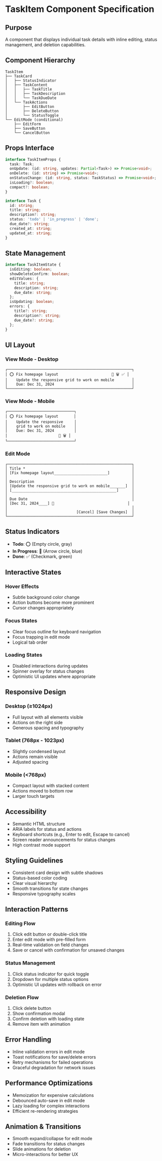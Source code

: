 # TaskItem Component Specification

## Purpose
A component that displays individual task details with inline editing, status management, and deletion capabilities.

## Component Hierarchy
```
TaskItem
├── TaskCard
│   ├── StatusIndicator
│   ├── TaskContent
│   │   ├── TaskTitle
│   │   ├── TaskDescription
│   │   └── TaskDueDate
│   └── TaskActions
│       ├── EditButton
│       ├── DeleteButton
│       └── StatusToggle
└── EditMode (conditional)
    ├── EditForm
    ├── SaveButton
    └── CancelButton
```

## Props Interface
```typescript
interface TaskItemProps {
  task: Task;
  onUpdate: (id: string, updates: Partial<Task>) => Promise<void>;
  onDelete: (id: string) => Promise<void>;
  onStatusChange: (id: string, status: TaskStatus) => Promise<void>;
  isLoading?: boolean;
  compact?: boolean;
}

interface Task {
  id: string;
  title: string;
  description?: string;
  status: 'todo' | 'in_progress' | 'done';
  due_date?: string;
  created_at: string;
  updated_at: string;
}
```

## State Management
```typescript
interface TaskItemState {
  isEditing: boolean;
  showDeleteConfirm: boolean;
  editValues: {
    title: string;
    description: string;
    due_date: string;
  };
  isUpdating: boolean;
  errors: {
    title?: string;
    description?: string;
    due_date?: string;
  };
}
```

## UI Layout

### View Mode - Desktop
```
┌────────────────────────────────────────────────────────┐
│ ⭕ Fix homepage layout                        📝 🗑️ ✅ │
│    Update the responsive grid to work on mobile        │
│    Due: Dec 31, 2024                                   │
└────────────────────────────────────────────────────────┘
```

### View Mode - Mobile
```
┌──────────────────────────────┐
│ ⭕ Fix homepage layout       │
│    Update the responsive     │
│    grid to work on mobile    │
│    Due: Dec 31, 2024         │
│                       📝 🗑️ │
└──────────────────────────────┘
```

### Edit Mode
```
┌────────────────────────────────────────────────────────┐
│ Title *                                                │
│ [Fix homepage layout________________________]          │
│                                                        │
│ Description                                            │
│ [Update the responsive grid to work on mobile_______]  │
│ [_______________________________________________]      │
│                                                        │
│ Due Date                                               │
│ [Dec 31, 2024____] 📅                                 │
│                                                        │
│                               [Cancel] [Save Changes]  │
└────────────────────────────────────────────────────────┘
```

## Status Indicators
- **Todo**: ⭕ (Empty circle, gray)
- **In Progress**: 🔄 (Arrow circle, blue)
- **Done**: ✅ (Checkmark, green)

## Interactive States

### Hover Effects
- Subtle background color change
- Action buttons become more prominent
- Cursor changes appropriately

### Focus States
- Clear focus outline for keyboard navigation
- Focus trapping in edit mode
- Logical tab order

### Loading States
- Disabled interactions during updates
- Spinner overlay for status changes
- Optimistic UI updates where appropriate

## Responsive Design

### Desktop (≥1024px)
- Full layout with all elements visible
- Actions on the right side
- Generous spacing and typography

### Tablet (768px - 1023px)
- Slightly condensed layout
- Actions remain visible
- Adjusted spacing

### Mobile (<768px)
- Compact layout with stacked content
- Actions moved to bottom row
- Larger touch targets

## Accessibility
- Semantic HTML structure
- ARIA labels for status and actions
- Keyboard shortcuts (e.g., Enter to edit, Escape to cancel)
- Screen reader announcements for status changes
- High contrast mode support

## Styling Guidelines
- Consistent card design with subtle shadows
- Status-based color coding
- Clear visual hierarchy
- Smooth transitions for state changes
- Responsive typography scales

## Interaction Patterns

### Editing Flow
1. Click edit button or double-click title
2. Enter edit mode with pre-filled form
3. Real-time validation on field changes
4. Save or cancel with confirmation for unsaved changes

### Status Management
1. Click status indicator for quick toggle
2. Dropdown for multiple status options
3. Optimistic UI updates with rollback on error

### Deletion Flow
1. Click delete button
2. Show confirmation modal
3. Confirm deletion with loading state
4. Remove item with animation

## Error Handling
- Inline validation errors in edit mode
- Toast notifications for save/delete errors
- Retry mechanisms for failed operations
- Graceful degradation for network issues

## Performance Optimizations
- Memoization for expensive calculations
- Debounced auto-save in edit mode
- Lazy loading for complex interactions
- Efficient re-rendering strategies

## Animation & Transitions
- Smooth expand/collapse for edit mode
- Fade transitions for status changes
- Slide animations for deletion
- Micro-interactions for better UX